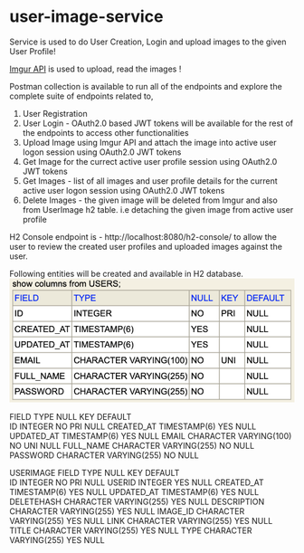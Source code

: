 # user-image-service
Service is used to do User Creation, Login and upload images to the given User Profile!

[Imgur API](https://apidocs.imgur.com/) is used to upload, read the images !

Postman collection is available to run all of the endpoints and explore the complete suite of endpoints related to,

 1. User Registration
 2. User Login - OAuth2.0 based JWT tokens will be available for the rest of the endpoints to access other functionalities
 3. Upload Image using Imgur API and attach the image into active user logon session using OAuth2.0 JWT tokens
 4. Get Image for the currect active user profile session using OAuth2.0 JWT tokens
 5. Get Images - list of all images and user profile details for the current active user logon session using OAuth2.0 JWT tokens
 6. Delete Images - the given image will be deleted from Imgur and also from UserImage h2 table. i.e detaching the given image from active user profile

H2 Console endpoint is - http://localhost:8080/h2-console/ to allow the user to review the created user profiles and uploaded images against the user.

Following entities will be created and available in H2 database.
![USERS](USERS.png)

FIELD  	TYPE  	NULL  	KEY  	DEFAULT  
ID	INTEGER	NO	PRI	NULL
CREATED_AT	TIMESTAMP(6)	YES		NULL
UPDATED_AT	TIMESTAMP(6)	YES		NULL
EMAIL	CHARACTER VARYING(100)	NO	UNI	NULL
FULL_NAME	CHARACTER VARYING(255)	NO		NULL
PASSWORD	CHARACTER VARYING(255)	NO		NULL

USERIMAGE
FIELD  	TYPE  	NULL  	KEY  	DEFAULT  
ID	INTEGER	NO	PRI	NULL
USERID	INTEGER	YES		NULL
CREATED_AT	TIMESTAMP(6)	YES		NULL
UPDATED_AT	TIMESTAMP(6)	YES		NULL
DELETEHASH	CHARACTER VARYING(255)	YES		NULL
DESCRIPTION	CHARACTER VARYING(255)	YES		NULL
IMAGE_ID	CHARACTER VARYING(255)	YES		NULL
LINK	CHARACTER VARYING(255)	YES		NULL
TITLE	CHARACTER VARYING(255)	YES		NULL
TYPE	CHARACTER VARYING(255)	YES		NULL
